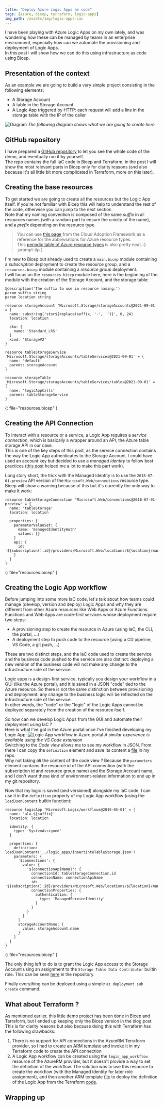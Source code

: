 ```yaml
---
title: "Deploy Azure Logic Apps as code"
tags: [azure, bicep, terraform, logic-apps]
img_path: /assets/img/logic-apps-iac
---
```


I have been playing with Azure Logic Apps on my own lately, and was wondering how these can be managed by teams in an enterprise environment, especially how can we automate the provisioning and deployment of Logic Apps.  
In this post I will show how we can do this using infrastructure as code using Bicep.


## Presentation of the context

As an example we are going to build a very simple project consisting in the following elements:
- A Storage Account
- A table in the Storage Account
- A Logic App triggered by HTTP: each request will add a line in the storage table with the IP of the caller

![Diagram](/01-diagram.png) _The following diagram shows what we are going to create here_


## GitHub repository

I have prepared a [GitHub repository](https://github.com/xaviermignot/deploy-logic-apps-with-iac/) to let you see the whole code of the demo, and eventually run it by yourself.  
The repo contains the full IaC code in Bicep and Terraform, in the post I will show the most relevant parts in Bicep only for clarity reasons (and also because it's all little bit more complicated in Terraform, more on this later).

## Creating the base resources

To get started we are going to create all the resources but the Logic App itself. If you're not familiar with Bicep this will help to understand the rest of the code, otherwise you can jump to the next section.  
Note that my naming convention is composed of the same *suffix* in all resources names (with a random part to ensure the unicity of the name), and a *prefix* depending on the resource type.  

> You can use [this page](https://docs.microsoft.com/en-us/azure/cloud-adoption-framework/ready/azure-best-practices/resource-abbreviations) from the Cloud Adoption Framework as a reference for the abbreviations for Azure resource types.  
This [periodic table of Azure resource types](https://justinoconnor.codes/2022/08/19/azure-periodic-table-of-resource-naming-convention-shorthands/) is also pretty neat.
{: .prompt-tip }  

I'm new to Bicep but already used to create a `main.bicep` module containing a *subscription* deployment to create the resource group, and a `resources.bicep` module containing a *resource group* deployment.  
I will focus on the `resources.bicep` module here, here is the beginning of the module with the creation of the Storage Account, and the storage table:

```
@description('The suffix to use in resource naming.')
param suffix string
param location string

resource storageAccount 'Microsoft.Storage/storageAccounts@2021-09-01' = {
  name: substring('stor${replace(suffix, '-', '')}', 0, 24)
  location: location

  sku: {
    name: 'Standard_LRS'
  }
  kind: 'StorageV2'
}

resource tableStorageService 'Microsoft.Storage/storageAccounts/tableServices@2021-09-01' = {
  name: 'default'
  parent: storageAccount
}

resource storageTable 'Microsoft.Storage/storageAccounts/tableServices/tables@2021-09-01' = {
  name: 'logicAppCalls'
  parent: tableStorageService
}
```
{: file="resources.bicep" }


## Creating the API Connection

To interact with a resource or a service, a Logic App requires a *service connection*, which is basically a wrapper around an API, the Azure table storage API in our case.  
This is one of the key steps of this post, as the service connection contains the way the Logic App authenticates to the Storage Account. I could have used an account key but decided to use a *managed identity* to follow best practices ([this post](https://medium.com/medialesson/deploying-azure-logic-apps-managed-identity-with-bicep-e1354f185e4d) helped me a lot to make this part work).  

Long story short, the trick with the Managed Identity is to use the `2018-07-01-preview` API version of the `Microsoft.Web/connections` resource type. Bicep will show a warning because of this but it's currently the only way to make it work:
```
resource tableStorageConnection 'Microsoft.Web/connections@2018-07-01-preview' = {
  name: 'tableStorage'
  location: location

  properties: {
    parameterValueSet: {
      name: 'managedIdentityAuth'
      values: {}
    }
    api: {
      id: '${subscription().id}/providers/Microsoft.Web/locations/${location}/managedApis/azuretables'
    }
  }
}
```
{: file="resources.bicep" }


## Creating the Logic App workflow

Before jumping into some more IaC code, let's talk about how teams could manage (develop, version and deploy) Logic Apps and why they are different from other Azure resources like Web Apps or Azure Functions.  
Functions and Web Apps are code-first services whose deployment require two steps:
- A provisioning step to create the resource in Azure (using IaC, the CLI, the portal, ...)
- A deployment step to push code to the resource (using a CD pipeline, VS Code,  a git push, ...)

These are two distinct steps, and the IaC code used to create the service and the business code pushed to the service are also distinct: deploying a new version of the business code will not make any change to the infrastructure side of the service.  

Logic apps is a design-first service, typically you design your workflow in a GUI (like the Azure portal), and it is saved in a JSON "code" tied to the Azure resource. So there is not the same distinction between provisioning and deployment: any change to the business logic will be reflected on the infrastructure side of the service.  
In other words, the "code" or the "logic" of the Logic Apps cannot be deployed separately from the creation of the resource itself.  

So how can we develop Logic Apps from the GUI and automate their deployment using IaC ?  
Here is what I've got in the Azure portal once I've finished developing my Logic App:
![Logic App workflow in Azure portal](/02-workflow-portal.png) _A similar experience is available using the VS Code extension_  
Switching to the *Code view* allows me to see my workflow in JSON. From there I can copy the `definition` element and save its content a [file](https://github.com/xaviermignot/deploy-logic-apps-with-iac/blob/81f3560869aaf70bd945132e63b7034833216403/logic_apps/insertIntoTableStorage.json) in my repo.  
Why not taking *all* the content of the code view ? Because the `parameters` element contains the resource id of the API connection (with the subscription id and resource group name) and the Storage Account name, and I don't want these kind of environment-related information to end up in my git repository.
 
Now that my logic is saved (and versioned) alongside my IaC code, I can use it in the `definition` property of my Logic App workflow (using the `loadJsonContent` builtin function):
```
resource logicApp 'Microsoft.Logic/workflows@2019-05-01' = {
  name: 'ala-${suffix}'
  location: location

  identity: {
    type: 'SystemAssigned'
  }

  properties: {
    definition: loadJsonContent('../logic_apps/insertIntoTableStorage.json')
    parameters: {
      '$connections': {
        value: {
          '${connectionApiName}': {
            connectionId: tableStorageConnection.id
            connectionName: connectionApiName
            id: '${subscription().id}/providers/Microsoft.Web/locations/${location}/managedApis/${connectionApiName}'
            connectionProperties: {
              authentication: {
                type: 'ManagedServiceIdentity'
              }
            }
          }
        }
      }
      storageAccountName: {
        value: storageAccount.name
      }
    }
  }
}
```
{: file="resources.bicep" }

The only thing left to do is to grant the Logic App access to the Storage Account using an assignment to the `Storage Table Data Contributor` builtin role. This can be seen [here](https://github.com/xaviermignot/deploy-logic-apps-with-iac/blob/81f3560869aaf70bd945132e63b7034833216403/bicep/resources.bicep#L73-L83) in the repository.  

Finally everything can be deployed using a simple `az deployment sub create` command.


## What about Terraform ?

As mentioned earlier, this little demo project has been done in Bicep and Terraform, but I ended up keeping only the Bicep version in the blog post. This is for clarity reasons but also because doing this with Terraform has the following drawbacks:
1. There is no support for API connections in the AzureRM Terraform provider, so I had to create [an ARM template](https://github.com/xaviermignot/deploy-logic-apps-with-iac/blob/81f3560869aaf70bd945132e63b7034833216403/terraform/apiConnectionArm.json) and [invoke it](https://github.com/xaviermignot/deploy-logic-apps-with-iac/blob/81f3560869aaf70bd945132e63b7034833216403/terraform/main.tf#L30-L35) in my Terraform code to create the API connection
2. A Logic App workflow can be created using the `logic_app_workflow` resource of the AzureRM provider, but it doesn't provide a way to set the definition of the workflow. The solution was to use this resource to create the workflow (with the Managed Identity for later role assignment), and then another ARM template [file](https://github.com/xaviermignot/deploy-logic-apps-with-iac/blob/81f3560869aaf70bd945132e63b7034833216403/terraform/logicAppWorkflowArm.json) to deploy the definition of the Logic App from the Terraform [code](https://github.com/xaviermignot/deploy-logic-apps-with-iac/blob/81f3560869aaf70bd945132e63b7034833216403/terraform/main.tf#L59-L74).


## Wrapping up

